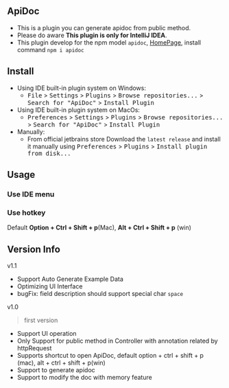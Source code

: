 ApiDoc
---

* This is a plugin you can generate apidoc from public method.
* Please do aware **This plugin is only for IntelliJ IDEA**.
* This plugin develop for the npm model `apidoc`, [HomePage](https://www.npmjs.com/package/apidoc), install command `npm i apidoc` 

## Install   
- Using IDE built-in plugin system on Windows:
  - <kbd>File</kbd> > <kbd>Settings</kbd> > <kbd>Plugins</kbd> > <kbd>Browse repositories...</kbd> > <kbd>Search for "ApiDoc"</kbd> > <kbd>Install Plugin</kbd>
- Using IDE built-in plugin system on MacOs:
  - <kbd>Preferences</kbd> > <kbd>Settings</kbd> > <kbd>Plugins</kbd> > <kbd>Browse repositories...</kbd> > <kbd>Search for "ApiDoc"</kbd> > <kbd>Install Plugin</kbd>
- Manually:
  - From official jetbrains store Download the `latest release` and install it manually using <kbd>Preferences</kbd> > <kbd>Plugins</kbd> > <kbd>Install plugin from disk...</kbd>

## Usage
### Use IDE menu

### Use hotkey
Default **Option + Ctrl + Shift + p**(Mac), **Alt + Ctrl + Shift + p** (win)

## Version Info

v1.1
> 
* Support Auto Generate Example Data
* Optimizing UI Interface 
* bugFix: field description should support special char `space`

v1.0
> first version
* Support UI operation
* Only Support for public method in Controller with annotation related by httpRequest
* Supports shortcut to open ApiDoc, default option + ctrl + shift + p (mac), alt + ctrl + shift + p(win)
* Support to generate apidoc
* Support to modify the doc with memory feature